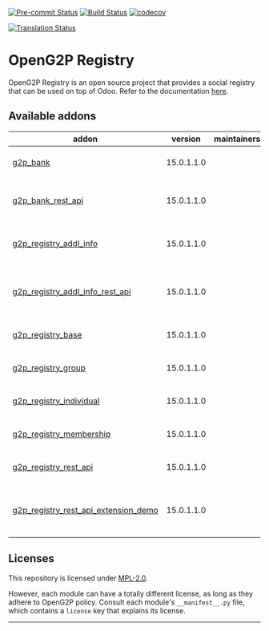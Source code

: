 
<!-- /!\ Non OCA Context : Set here the badge of your runbot / runboat instance. -->
[![Pre-commit Status](https://github.com/openg2p/openg2p-registry/actions/workflows/pre-commit.yml/badge.svg?branch=15.0-1.1.0)](https://github.com/openg2p/openg2p-registry/actions/workflows/pre-commit.yml?query=branch%3A15.0-1.1.0)
[![Build Status](https://github.com/openg2p/openg2p-registry/actions/workflows/test.yml/badge.svg?branch=15.0-1.1.0)](https://github.com/openg2p/openg2p-registry/actions/workflows/test.yml?query=branch%3A15.0-1.1.0)
[![codecov](https://codecov.io/gh/openg2p/openg2p-registry/branch/15.0-1.1.0/graph/badge.svg)](https://codecov.io/gh/openg2p/openg2p-registry)
<!-- /!\ Non OCA Context : Set here the badge of your translation instance. -->
[![Translation Status](https://translate.openspp.org/widgets/openg2p/-/svg-badge.svg)](https://translate.openspp.org/engage/openg2p/?utm_source=widget)

<!-- /!\ do not modify above this line -->

# OpenG2P Registry

OpenG2P Registry is an open source project that provides a social registry that can be used on top of Odoo. Refer to the documentation [here](https://docs.openg2p.org/secure-registry/registry).

<!-- /!\ do not modify below this line -->

<!-- prettier-ignore-start -->

[//]: # (addons)

Available addons
----------------
addon | version | maintainers | summary
--- | --- | --- | ---
[g2p_bank](g2p_bank/) | 15.0.1.1.0 |  | G2P Registry: Bank Details
[g2p_bank_rest_api](g2p_bank_rest_api/) | 15.0.1.1.0 |  | G2P Registry: Bank Details Rest API
[g2p_registry_addl_info](g2p_registry_addl_info/) | 15.0.1.1.0 |  | G2P Registry: Additional Info
[g2p_registry_addl_info_rest_api](g2p_registry_addl_info_rest_api/) | 15.0.1.1.0 |  | G2P Registry: Additional Info REST API
[g2p_registry_base](g2p_registry_base/) | 15.0.1.1.0 |  | G2P Registry: Base
[g2p_registry_group](g2p_registry_group/) | 15.0.1.1.0 |  | G2P Registry: Groups
[g2p_registry_individual](g2p_registry_individual/) | 15.0.1.1.0 |  | G2P Registry: Individual
[g2p_registry_membership](g2p_registry_membership/) | 15.0.1.1.0 |  | G2P Registry: Membership
[g2p_registry_rest_api](g2p_registry_rest_api/) | 15.0.1.1.0 |  | G2P Registry: Rest API
[g2p_registry_rest_api_extension_demo](g2p_registry_rest_api_extension_demo/) | 15.0.1.1.0 |  | G2P Registry: Rest API Extension Demo

[//]: # (end addons)

<!-- prettier-ignore-end -->

## Licenses

This repository is licensed under [MPL-2.0](LICENSE).

However, each module can have a totally different license, as long as they adhere to OpenG2P
policy. Consult each module's `__manifest__.py` file, which contains a `license` key
that explains its license.

----
<!-- /!\ Non OCA Context : Set here the full description of your organization. -->
